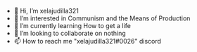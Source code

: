- 👋 Hi, I’m xelajudilla321
- 👀 I’m interested in Communism and the Means of Production
- 🌱 I’m currently learning How to get a life 
- 💞️ I’m looking to collaborate on nothing
- 📫 How to reach me "xelajudilla321#0026" discord

<!---
xelajudilla321/xelajudilla321 is a ✨ special ✨ repository because its `README.md` (this file) appears on your GitHub profile.
You can click the Preview link to take a look at your changes.
--->

